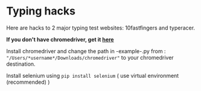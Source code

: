 # Typing hacks
Here are hacks to 2 major typing test websites: 10fastfingers and typeracer.

**If you don't have chromedriver, get it [here](https://chromedriver.storage.googleapis.com/index.html?path=2.37/.)** 

Install chromedriver and change the path in -example-.py from : `"/Users/*username*/Downloads/chromedriver"` to your chromedriver destination.

Install selenium using `pip install selenium` ( use virtual environment (recommended) )
